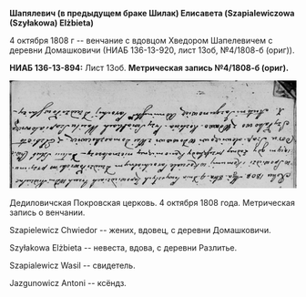 **Шапялевич (в предыдущем браке Шилак) Елисавета (Szapialewiczowa
(Szyłakowa) Elżbieta)**

4 октября 1808 г -- венчание с вдовцом Хведором Шапелевичем с деревни
Домашковичи (НИАБ 136-13-920, лист 13об, №4/1808-б (ориг)).

**НИАБ 136-13-894:** Лист 13об. **Метрическая запись №4/1808-б (ориг).**

![](./media/d6b5c37d93afdcd52f54df58bcb012d15cd88f8a.png)

Дедиловичская Покровская церковь. 4 октября 1808 года. Метрическая
запись о венчании.

Szapielewicz Chwiedor -- жених, вдовец, с деревни Домашковичи.

Szyłakowa Elżbieta -- невеста, вдова, с деревни Разлитье.

Szapialewicz Wasil -- свидетель.

Jazgunowicz Antoni -- ксёндз.
